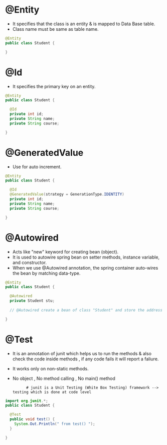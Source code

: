 # @Entity

- It specifies that the class is an entity & is mapped to Data Base table.
- Class name must be same as table name.

```java
@Entity
public class Student {

}
```

# @Id

- It specifies the primary key on an entity.

```java
@Entity
public class Student {

  @Id
  private int id;
  private String name;
  private String course;

}
```

# @GeneratedValue

- Use for auto increment.

```java
@Entity
public class Student {

  @Id
  @GeneratedValue(strategy = GenerationType.IDENTITY)
  private int id;
  private String name;
  private String course;

}
```

# @Autowired

- Acts like "new" keyword for creating bean (object).
- It is used to autowire spring bean on setter methods, instance variable, and constructor.
- When we use @Autowired annotation, the spring container auto-wires the bean by matching data-type.

```java
@Entity
public class Student {

  @Autowired
  private Student stu;
  
  // @Autowired create a bean of class "Student" and store the address in "stu"

}
```

# @Test

- It is an annotation of junit which helps us to run the methods & also check the code inside methods , if any code fails it will report a faliure.
- It works only on non-static methods.
- No object , No method calling , No main() method

            # junit is a Unit Testing (White Box Testing) framework --> testing which is done at code level 

```java
import org.junit.*;
public class Student {

  @Test
  public void test() {
    System.Out.Println(" from test() ");
  }

}
```














